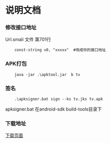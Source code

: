 # 说明文档

### 修改接口地址
Url.smali 文件  第701行
~~~ smali
    const-string v0, "xxxxx"  #改成你的接口地址
~~~

### APK打包
~~~
    java -jar .\apktool.jar  b tv
~~~

### 签名
~~~
    .\apksigner.bat sign --ks tv.jks tv.apk  
~~~
apksigner.bat 在android-sdk build-tools目录下


### 下载地址
[下载页面](https://github.com/larbing/mytv/releases/tag/v1)
